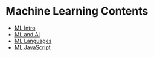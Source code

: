 # Machine Learning Contents

- [ML Intro](ML%20Intro.md)
- [ML and AI](ML%20and%20AI.md)
- [ML Languages](ML%20Languages.md)
- [ML JavaScript](ML%20JavaScript.md)
